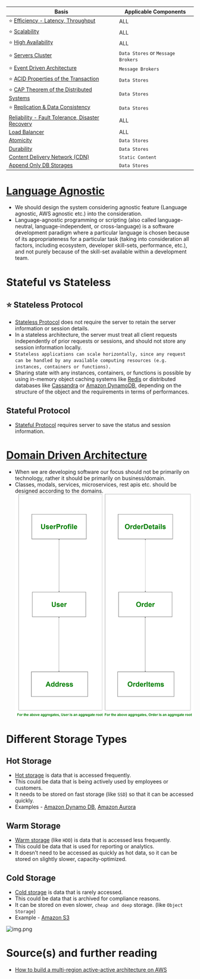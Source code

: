 
| Basis                                                                                    | Applicable Components              |
|------------------------------------------------------------------------------------------|------------------------------------|
| :star: [Efficiency - Latency, Throughput](LatencyThroughput.md)                          | ALL                                |
| :star: [Scalability](Scalability.md)                                                     | ALL                                |
| :star: [High Availability](HighAvailability.md)                                          | ALL                                |
| :star: [Servers Cluster](ServersCluster.md)                                              | `Data Stores` or `Message Brokers` |
| :star: [Event Driven Architecture](EventDrivenArchitecture.md)                           | `Message Brokers`                  |
| :star: [ACID Properties of the Transaction](ACIDPropertyTransaction.md)                  | `Data Stores`                      |
| :star: [CAP Theorem of the Distributed Systems](CAPTheorem.md)                           | `Data Stores`                      |
| :star: [Replication & Data Consistency](ReplicationAndDataConsistency.md)                | `Data Stores`                      |
| [Reliability - Fault Tolerance, Disaster Recovery](FaultTolerance&DisasterRecovery.md)   | ALL                                |
| [Load Balancer](LoadBalancer.md)                                                         | ALL                                |
| [Atomicity](Atomicity.md)                                                                | `Data Stores`                      |
| [Durability](Durability.md)                                                              | `Data Stores`                      |
| [Content Delivery Network (CDN)](CDNs.md)                                                | `Static Content`                   |
| [Append Only DB Storages](AppendOnlyDBStorages.md)                                       | `Data Stores`                      |


# [Language Agnostic](https://en.wikipedia.org/wiki/Language-agnostic)
- We should design the system considering agnostic feature (Language agnostic, AWS agnostic etc.) into the consideration.
- Language-agnostic programming or scripting (also called language-neutral, language-independent, or cross-language) is a software development paradigm where a particular language is chosen because of its appropriateness for a particular task (taking into consideration all factors, including ecosystem, developer skill-sets, performance, etc.), and not purely because of the skill-set available within a development team.

# Stateful vs Stateless

## :star: Stateless Protocol
- [Stateless Protocol](https://www.geeksforgeeks.org/difference-between-stateless-and-stateful-protocol/) does not require the server to retain the server information or session details.
- In a stateless architecture, the server must treat all client requests independently of prior requests or sessions, and should not store any session information locally.
- `Stateless applications can scale horizontally, since any request can be handled by any available computing resources (e.g. instances, containers or functions).`
- Sharing state with any instances, containers, or functions is possible by using in-memory object caching systems like [Redis](../3_DatabaseComponents/In-Memory-Cache/Redis) or distributed databases like [Cassandra](../3_DatabaseComponents/NoSQL-Databases/ApacheCasandra.md) or [Amazon DynamoDB](../../2_AWSComponents/6_DatabaseServices/AmazonDynamoDB.md), depending on the structure of the object and the requirements in terms of performances.

## Stateful Protocol
- [Stateful Protocol](https://www.geeksforgeeks.org/difference-between-stateless-and-stateful-protocol/) requires server to save the status and session information.

# [Domain Driven Architecture](https://www.geeksforgeeks.org/domain-driven-design-ddd/)
- When we are developing software our focus should not be primarily on technology, rather it should be primarily on business/domain.
- Classes, modals, services, microservices, rest apis etc. should be designed according to the domains.
![img.png](assests/domain_driven_design.png)

# Different Storage Types

## Hot Storage
- [Hot storage](https://www.ctera.com/company/blog/differences-hot-warm-cold-file-storage/) is data that is accessed frequently. 
- This could be data that is being actively used by employees or customers. 
- It needs to be stored on fast storage (like `SSD`) so that it can be accessed quickly.
- Examples - [Amazon Dynamo DB](../../2_AWSComponents/6_DatabaseServices/AmazonDynamoDB.md), [Amazon Aurora](../../2_AWSComponents/6_DatabaseServices/AmazonAurora)

## Warm Storage
- [Warm storage](https://www.ctera.com/company/blog/differences-hot-warm-cold-file-storage/) (like `HDD`) is data that is accessed less frequently. 
- This could be data that is used for reporting or analytics. 
- It doesn’t need to be accessed as quickly as hot data, so it can be stored on slightly slower, capacity-optimized.

## Cold Storage
- [Cold storage](https://www.ctera.com/company/blog/differences-hot-warm-cold-file-storage/) is data that is rarely accessed. 
- This could be data that is archived for compliance reasons. 
- It can be stored on even slower, `cheap and deep` storage. (like `Object Storage`)
- Example - [Amazon S3](../../2_AWSComponents/7_StorageServices/AmazonS3.md)

![img.png](https://www.ctera.com/wp-content/uploads/2019/02/Ctera-Cool-Medium-Hot-Graphic-051122.jpg)

# Source(s) and further reading
- [How to build a multi-region active-active architecture on AWS](https://acloudguru.com/blog/engineering/why-and-how-do-we-build-a-multi-region-active-active-architecture)


